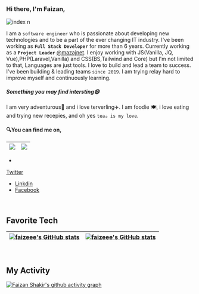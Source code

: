 ### Hi there, I'm Faizan,
![index n](https://user-images.githubusercontent.com/59387960/152361225-59619d85-a72d-4cc6-a04c-b7ca6c29daf3.png)


I am a `software engineer` who is passionate about developing new technologies and to be a part of the ever changing IT industry. I've been working as <b>`Full Stack Developer`</b> for more than 6 years. Currently working as a <b>`Project Leader`</b> [@mazajnet](https://github.com/mazajnet). 
I enjoy working with JS(Vanilla, JQ, Vue),PHP(Laravel,Vanilla) and CSS(BS,Tailwind and Core) but I'm not limited to that, Languages are just tools. 
I love to build and lead a team to success. I've been building & leading teams `since 2019`.
I am trying relay hard to improve myself and continuously learning. 

##### Something you may find intersting😄
I am very adventurous🌄 and i love terverling✈️. 
I am foodie 🍽️, i love eating and trying new recepies, 
 and oh yes `tea☕ is my love`.

#### 🔍You can find me on,
| <a href="https://www.linkedin.com/in/faizeee"><img src="https://img.shields.io/badge/LinkedIn-0077B5?style=for-the-badge&logo=linkedin&logoColor=white"></a>  | <a href="https://twitter.com/_faizeee"><img src="https://img.shields.io/badge/Twitter-1DA1F2?style=for-the-badge&logo=twitter&logoColor=white"></a>|
| ------------- | ------------- |
- 
[Twitter](https://twitter.com/_faizeee)
- [Linkdin](https://www.linkedin.com/in/chfaizee)
- [Facebook](https://www.facebook.com/faizeeeCh/)
<br>
<h2 align="left" id="tech">Favorite Tech</h2>

| [![faizeee's GitHub stats](https://github-readme-stats.vercel.app/api?username=faizeee)](https://github.com/faizeee) | [![faizeee's GitHub stats](https://github-readme-stats.vercel.app/api/top-langs/?username=faizeee&layout=compact&hide_border=true)](https://github.com/faizeee)|
| ------------- | ------------- |

<br>
<h2 align="left" id="tech">My Activity</h2>

[![Faizan Shakir's github activity graph](https://activity-graph.herokuapp.com/graph?username=faizeee&bg_color=0b2438&color=ffff&line=ff6b6b&point=ff6b6b&hide_border=true)](https://github.com/faizeee)
